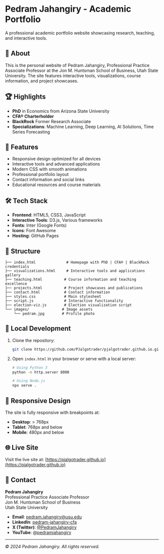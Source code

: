 # Pedram Jahangiry - Academic Portfolio

A professional academic portfolio website showcasing research, teaching, and interactive tools.

## 🎯 About

This is the personal website of Pedram Jahangiry, Professional Practice Associate Professor at the Jon M. Huntsman School of Business, Utah State University. The site features interactive tools, visualizations, course information, and project showcases.

## 🏆 Highlights

- **PhD** in Economics from Arizona State University
- **CFA® Charterholder**
- **BlackRock** Former Research Associate
- **Specializations**: Machine Learning, Deep Learning, AI Solutions, Time Series Forecasting

## 🚀 Features

- Responsive design optimized for all devices
- Interactive tools and advanced applications
- Modern CSS with smooth animations
- Professional portfolio layout
- Contact information and social links
- Educational resources and course materials

## 🛠️ Tech Stack

- **Frontend**: HTML5, CSS3, JavaScript
- **Interactive Tools**: D3.js, Various frameworks
- **Fonts**: Inter (Google Fonts)
- **Icons**: Font Awesome
- **Hosting**: GitHub Pages

## 📁 Structure

```
├── index.html              # Homepage with PhD | CFA® | BlackRock credentials
├── visualizations.html     # Interactive tools and applications gallery
├── teaching.html          # Course information and teaching excellence
├── projects.html          # Project showcases and publications
├── contact.html           # Contact information
├── styles.css             # Main stylesheet
├── script.js              # Interactive functionality
├── election-viz.js        # Election visualization script
└── images/               # Image assets
    └── pedram.jpg        # Profile photo
```

## 🔧 Local Development

1. Clone the repository:
   ```bash
   git clone https://github.com/PJalgotrader/pjalgotrader.github.io.git
   ```

2. Open `index.html` in your browser or serve with a local server:
   ```bash
   # Using Python 3
   python -m http.server 8000
   
   # Using Node.js
   npx serve .
   ```

## 📱 Responsive Design

The site is fully responsive with breakpoints at:
- **Desktop**: > 768px
- **Tablet**: 768px and below
- **Mobile**: 480px and below

## 🌐 Live Site

Visit the live site at: [https://pjalgotrader.github.io](https://pjalgotrader.github.io)

## 📧 Contact

**Pedram Jahangiry**  
Professional Practice Associate Professor  
Jon M. Huntsman School of Business  
Utah State University

- **Email**: pedram.jahangiry@usu.edu
- **LinkedIn**: [pedram-jahangiry-cfa](https://www.linkedin.com/in/pedram-jahangiry-cfa-5778015a/)
- **X (Twitter)**: [@PedramJahangiry](https://x.com/PedramJahangiry)
- **YouTube**: [@pedramjahangiry](https://www.youtube.com/@pedramjahangiry) 

---

*© 2024 Pedram Jahangiry. All rights reserved.*